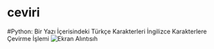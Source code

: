 # ceviri
#Python: Bir Yazı İçerisindeki Türkçe Karakterleri İngilizce Karakterlere Çevirme İşlemi
![Ekran Alıntısıh](https://user-images.githubusercontent.com/99283497/207247589-305ecd08-3bd9-4a13-a1db-0baa0ffbfeae.JPG)
